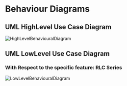 # Behaviour Diagrams

## UML HighLevel Use Case Diagram
![HighLevelBehaviouralDiagram](https://github.com/ar4240/ImpCalc/blob/main/2_Architecture/behavior%20Diagrams/USECASE_HL.jpg)

## UML LowLevel Use Case Diagram
### With Respect to the specific feature: RLC Series
![LowLevelBehaviouralDiagram](https://github.com/ar4240/ImpCalc/blob/main/2_Architecture/behavior%20Diagrams/USECASE_LL.JPG)